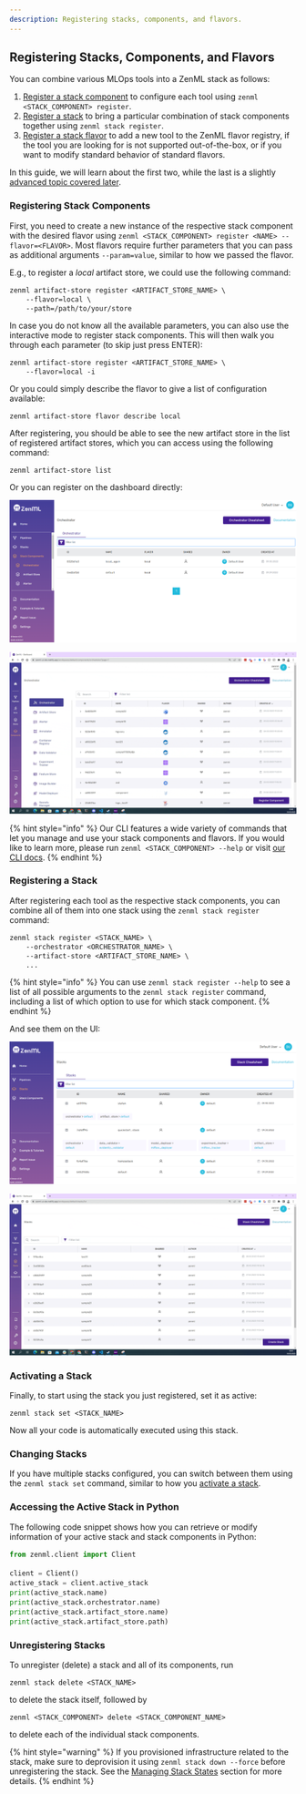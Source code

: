 ```yaml
---
description: Registering stacks, components, and flavors.
---
```


## Registering Stacks, Components, and Flavors

You can combine various MLOps tools into a ZenML stack as follows:

1. [Register a stack component](#registering-stack-components) to configure each tool
using `zenml <STACK_COMPONENT> register`.
2. [Register a stack](#registering-a-stack) to bring a particular combination of stack components 
together using `zenml stack register`.
3. [Register a stack flavor](../../advanced-guide/stacks/custom-flavors.md) to add a
new tool to the ZenML flavor registry, if the tool you are looking for is not supported out-of-the-box,
or if you want to modify standard behavior of standard flavors.

In this guide, we will learn about the first two, while the last is a slightly
[advanced topic covered later](../../advanced-guide/stacks/custom-flavors.md).

### Registering Stack Components

First, you need to create a new instance of the respective stack component
with the desired flavor using `zenml <STACK_COMPONENT> register <NAME> --flavor=<FLAVOR>`. 
Most flavors require further parameters that you can pass as additional
arguments `--param=value`, similar to how we passed the flavor.

E.g., to register a *local* artifact store, we could use the following command:

```shell
zenml artifact-store register <ARTIFACT_STORE_NAME> \
    --flavor=local \
    --path=/path/to/your/store
```

In case you do not know all the available parameters, you can also use the 
interactive mode to register stack components. This will then walk you through 
each parameter (to skip just press ENTER):

```shell
zenml artifact-store register <ARTIFACT_STORE_NAME> \
    --flavor=local -i
```

Or you could simply describe the flavor to give a list of configuration available:

```shell
zenml artifact-store flavor describe local
```

After registering, you should be able to see the new artifact store in the
list of registered artifact stores, which you can access using the following command:

```shell
zenml artifact-store list
```

Or you can register on the dashboard directly:

![Orchestrator list](../../assets/starter_guide/stacks/01_orchestrator_list.png)

![Registering stack components](../../assets/starter_guide/stacks/03_register_stack_component.gif)

{% hint style="info" %}
Our CLI features a wide variety of commands that let you manage and use your
stack components and flavors. If you would like to learn more, please run
`zenml <STACK_COMPONENT> --help` or visit [our CLI docs](https://apidocs.zenml.io/latest/cli/).
{% endhint %}

### Registering a Stack

After registering each tool as the respective stack components, you can combine
all of them into one stack using the `zenml stack register` command:

```shell
zenml stack register <STACK_NAME> \
    --orchestrator <ORCHESTRATOR_NAME> \
    --artifact-store <ARTIFACT_STORE_NAME> \
    ...
```

{% hint style="info" %}
You can use `zenml stack register --help` to see a list of all possible 
arguments to the `zenml stack register` command, including a list of which 
option to use for which stack component.
{% endhint %}

And see them on the UI:

![Stack list](../../assets/starter_guide/stacks/02_stack_list.png)

![Registering stack](../../assets/starter_guide/stacks/04_register_stack.gif)

### Activating a Stack

Finally, to start using the stack you just registered, set it as active:

```shell
zenml stack set <STACK_NAME>
```
Now all your code is automatically executed using this stack.

### Changing Stacks

If you have multiple stacks configured, you can switch between them using the
`zenml stack set` command, similar to how you [activate a stack](#activating-a-stack).

### Accessing the Active Stack in Python

The following code snippet shows how you can retrieve or modify information
of your active stack and stack components in Python:

```python
from zenml.client import Client

client = Client()
active_stack = client.active_stack
print(active_stack.name)
print(active_stack.orchestrator.name)
print(active_stack.artifact_store.name)
print(active_stack.artifact_store.path)
```

### Unregistering Stacks

To unregister (delete) a stack and all of its components, run

```shell
zenml stack delete <STACK_NAME>
```

to delete the stack itself, followed by

```shell
zenml <STACK_COMPONENT> delete <STACK_COMPONENT_NAME>
```

to delete each of the individual stack components.

{% hint style="warning" %}
If you provisioned infrastructure related to the stack, make sure to
deprovision it using `zenml stack down --force` before unregistering the stack.
See the [Managing Stack States](../../advanced-guide/stacks/stack-state-management.md) section for more details.
{% endhint %}